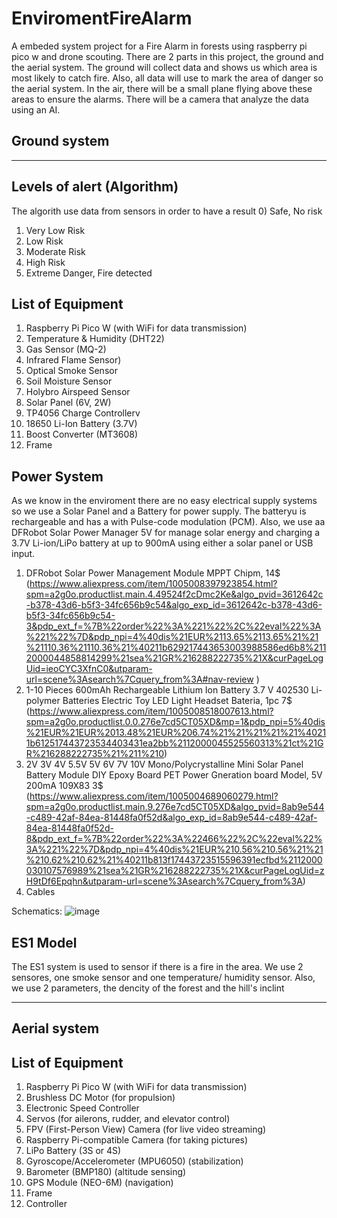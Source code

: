 # EnviromentFireAlarm
A embeded system project for a Fire Alarm in forests using raspberry pi pico w and drone scouting. There are 2 parts in this project, the ground and the aerial system. The ground will collect data and shows us which area is most likely to catch fire. Also, all data will use to mark the area of danger so the aerial system. In the air, there will be a small plane flying above these areas to ensure the alarms. There will be a camera that analyze the data using an AI.
## Ground system
---

## Levels of alert (Algorithm)
The algorith use data from sensors in order to have a result
0)  Safe, No risk
1)  Very Low Risk
2)  Low Risk
3)  Moderate Risk
4)  High Risk
5)  Extreme Danger, Fire detected


## List of Equipment

1) Raspberry Pi Pico W (with WiFi for data transmission)
2) Temperature & Humidity (DHT22)
3) Gas Sensor (MQ-2)
4)  Infrared Flame Sensor)
5)  Optical Smoke Sensor
6)  Soil Moisture Sensor
7)  Holybro Airspeed Sensor
8)  Solar Panel (6V, 2W)
9)  TP4056 Charge Controllerv
10)  18650 Li-Ion Battery (3.7V)
11)  Boost Converter (MT3608)
12)  Frame

## Power System
As we know in the enviroment there are no easy electrical supply systems so we use a Solar Panel and a Battery for power supply. The batteryu is rechargeable and has a with Pulse-code modulation (PCM). Also, we use aa DFRobot Solar Power Manager 5V for manage solar energy and charging a 3.7V Li-ion/LiPo battery at up to 900mA using either a solar panel or USB input.   

1) DFRobot Solar Power Management Module MPPT Chipm, 14$ (https://www.aliexpress.com/item/1005008397923854.html?spm=a2g0o.productlist.main.4.49524f2cDmc2Ke&algo_pvid=3612642c-b378-43d6-b5f3-34fc656b9c54&algo_exp_id=3612642c-b378-43d6-b5f3-34fc656b9c54-3&pdp_ext_f=%7B%22order%22%3A%221%22%2C%22eval%22%3A%221%22%7D&pdp_npi=4%40dis%21EUR%2113.65%2113.65%21%21%21110.36%21110.36%21%40211b629217443653003988586ed6b8%2112000044858814299%21sea%21GR%216288222735%21X&curPageLogUid=ieoCYC3XfnC0&utparam-url=scene%3Asearch%7Cquery_from%3A#nav-review )
2) 1-10 Pieces 600mAh Rechargeable Lithium Ion Battery 3.7 V 402530 Li-polymer Batteries Electric Toy LED Light Headset Bateria, 1pc 7$ (https://www.aliexpress.com/item/1005008518007613.html?spm=a2g0o.productlist.0.0.276e7cd5CT05XD&mp=1&pdp_npi=5%40dis%21EUR%21EUR%2013.48%21EUR%206.74%21%21%21%21%21%40211b612517443723534403431ea2bb%2112000045525560313%21ct%21GR%216288222735%21%211%210)
3) 2V 3V 4V 5.5V 5V 6V 7V 10V Mono/Polycrystalline Mini Solar Panel Battery Module DIY Epoxy Board PET Power Gneration board Model, 5V 200mA 109X83 3$ (https://www.aliexpress.com/item/1005004689060279.html?spm=a2g0o.productlist.main.9.276e7cd5CT05XD&algo_pvid=8ab9e544-c489-42af-84ea-81448fa0f52d&algo_exp_id=8ab9e544-c489-42af-84ea-81448fa0f52d-8&pdp_ext_f=%7B%22order%22%3A%22466%22%2C%22eval%22%3A%221%22%7D&pdp_npi=4%40dis%21EUR%210.56%210.56%21%21%210.62%210.62%21%40211b813f17443723515596391ecfbd%2112000030107576989%21sea%21GR%216288222735%21X&curPageLogUid=zH9tDf6Epqhn&utparam-url=scene%3Asearch%7Cquery_from%3A)
4) Cables


Schematics:
![image](https://github.com/user-attachments/assets/80b162be-9ca9-456f-b7bf-9b3156a49b87)

## ES1 Model
The ES1 system is used to sensor if there is a fire in the area. We use 2 sensores, one smoke sensor and one temperature/ humidity sensor. Also, we use 2 parameters, the dencity of the forest and the hill's inclint



---
## Aerial system

## List of Equipment
1) Raspberry Pi Pico W (with WiFi for data transmission)
2) Brushless DC Motor (for propulsion)
3)  Electronic Speed Controller
4)  Servos (for ailerons, rudder, and elevator control)
5)  FPV (First-Person View) Camera (for live video streaming)
6)  Raspberry Pi-compatible Camera (for taking pictures)
7)  LiPo Battery (3S or 4S)
8)  Gyroscope/Accelerometer (MPU6050) (stabilization)
9)  Barometer (BMP180) (altitude sensing)
10)  GPS Module (NEO-6M) (navigation)
11)  Frame
12)  Controller
